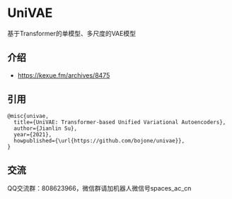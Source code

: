 # UniVAE
基于Transformer的单模型、多尺度的VAE模型

## 介绍
- https://kexue.fm/archives/8475

## 引用

```
@misc{univae,
  title={UniVAE: Transformer-based Unified Variational Autoencoders},
  author={Jianlin Su},
  year={2021},
  howpublished={\url{https://github.com/bojone/univae}},
}
```

## 交流
QQ交流群：808623966，微信群请加机器人微信号spaces_ac_cn
